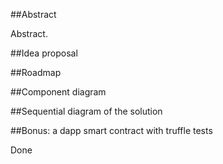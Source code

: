 
##Abstract

Abstract.

##Idea proposal


##Roadmap


##Component diagram


##Sequential diagram of the solution


##Bonus: a dapp smart contract with truffle tests

Done
